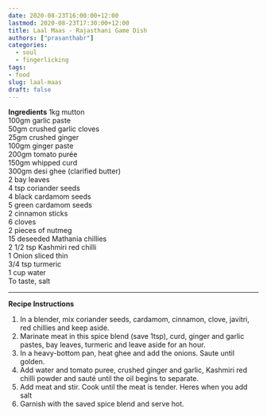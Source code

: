 ```yaml
---
date: 2020-08-23T16:00:00+12:00
lastmod: 2020-08-23T17:30:00+12:00
title: Laal Maas - Rajasthani Game Dish
authors: ["prasanthabr"]
categories:
  - soul
  - fingerlicking
tags:
- food
slug: laal-maas
draft: false
---
```


**Ingredients**
1kg mutton  
100gm garlic paste  
50gm crushed garlic cloves  
25gm crushed ginger  
100gm ginger paste  
200gm tomato purée  
150gm whipped curd  
300gm desi ghee (clarified butter)  
2 bay leaves  
4 tsp coriander seeds  
4 black cardamom seeds  
5 green cardamom seeds  
2 cinnamon sticks  
6 cloves  
2 pieces of nutmeg  
15 deseeded Mathania chillies  
2 1/2 tsp Kashmiri red chilli  
1 Onion sliced thin  
3/4 tsp turmeric  
1 cup water  
To taste, salt  

-----
**Recipe Instructions**  
1. In a blender, mix coriander seeds, cardamom, cinnamon, clove, javitri, red chillies and keep aside.
2. Marinate meat in this spice blend (save 1tsp), curd, ginger and garlic pastes, bay leaves, turmeric and leave aside for an hour.
3. In a heavy-bottom pan, heat ghee and add the onions. Saute until golden.
4. Add water and tomato puree, crushed ginger and garlic, Kashmiri red chilli powder and sauté until the oil begins to separate.
5. Add meat and stir. Cook until the meat is tender. Heres when you add salt
6. Garnish with the saved spice blend and serve hot.